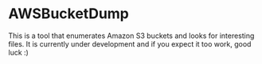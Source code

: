 # AWSBucketDump

This is a tool that enumerates Amazon S3 buckets and looks for interesting files. It is currently under development and if you expect it too work, good luck :) 
